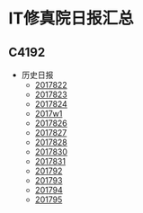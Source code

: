 IT修真院日报汇总
==
C4192
--

- 历史日报
	- [2017822](/2017822)
	- [2017823](/2017823)
	- [2017824](/2017824)
	- [2017w1](/2017w1)
	- [2017826](/2017826)
	- [2017827](/2017827)
	- [2017828](/2017828)
	- [2017830](/2017830)
	- [2017831](/2017831)
	- [201792](/201792)
	- [201793](/201793)
	- [201794](/201794)
	- [201795](/201795)

